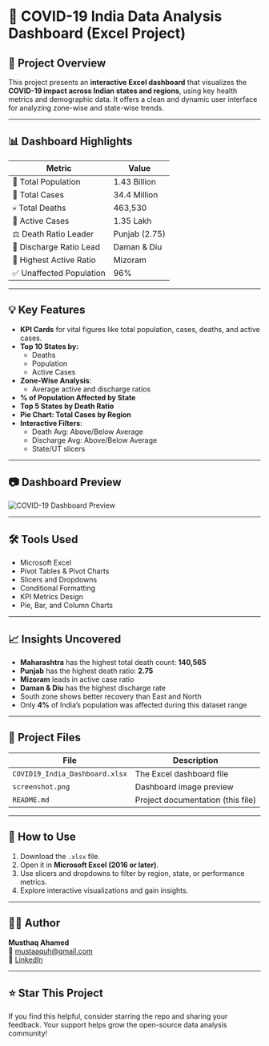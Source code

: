 # 🦠 COVID-19 India Data Analysis Dashboard (Excel Project)

## 📌 Project Overview

This project presents an **interactive Excel dashboard** that visualizes the **COVID-19 impact across Indian states and regions**, using key health metrics and demographic data. It offers a clean and dynamic user interface for analyzing zone-wise and state-wise trends.

---

## 📊 Dashboard Highlights

| Metric                    | Value             |
|--------------------------|------------------|
| 🧍 Total Population       | 1.43 Billion      |
| 🦠 Total Cases           | 34.4 Million      |
| 💀 Total Deaths          | 463,530           |
| 🏥 Active Cases          | 1.35 Lakh         |
| ⚖️ Death Ratio Leader    | Punjab (2.75)     |
| 💪 Discharge Ratio Lead  | Daman & Diu       |
| 🧭 Highest Active Ratio  | Mizoram           |
| ✅ Unaffected Population | 96%               |

---

## 💡 Key Features

- **KPI Cards** for vital figures like total population, cases, deaths, and active cases.
- **Top 10 States by:**
  - Deaths
  - Population
  - Active Cases
- **Zone-Wise Analysis**:
  - Average active and discharge ratios
- **% of Population Affected by State**
- **Top 5 States by Death Ratio**
- **Pie Chart: Total Cases by Region**
- **Interactive Filters**:
  - Death Avg: Above/Below Average
  - Discharge Avg: Above/Below Average
  - State/UT slicers

---

## 📷 Dashboard Preview

![COVID-19 Dashboard Preview](screenshot.png)

---

## 🛠 Tools Used

- Microsoft Excel
- Pivot Tables & Pivot Charts
- Slicers and Dropdowns
- Conditional Formatting
- KPI Metrics Design
- Pie, Bar, and Column Charts

---

## 📈 Insights Uncovered

- **Maharashtra** has the highest total death count: **140,565**
- **Punjab** has the highest death ratio: **2.75**
- **Mizoram** leads in active case ratio
- **Daman & Diu** has the highest discharge rate
- South zone shows better recovery than East and North
- Only **4%** of India’s population was affected during this dataset range

---

## 📁 Project Files

| File                      | Description                                 |
|---------------------------|---------------------------------------------|
| `COVID19_India_Dashboard.xlsx` | The Excel dashboard file                   |
| `screenshot.png`          | Dashboard image preview                     |
| `README.md`               | Project documentation (this file)           |

---

## 🚀 How to Use

1. Download the `.xlsx` file.
2. Open it in **Microsoft Excel (2016 or later)**.
3. Use slicers and dropdowns to filter by region, state, or performance metrics.
4. Explore interactive visualizations and gain insights.

---

## 👨‍💻 Author

**Musthaq Ahamed**  
📧 [mustaaquh@gmail.com](mailto:mustaaquh@gmail.com)  
🔗 [LinkedIn](https://www.linkedin.com/in/musthaq11)

---

## ⭐ Star This Project

If you find this helpful, consider starring the repo and sharing your feedback. Your support helps grow the open-source data analysis community!

